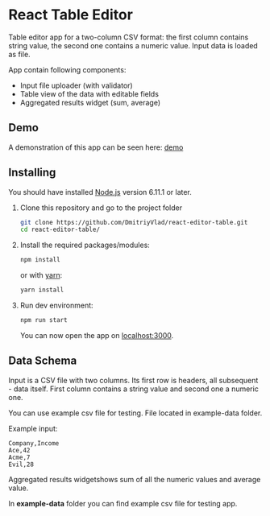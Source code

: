 # React Table Editor

Table editor app for a two-column CSV format: the first column contains string value, the second one contains a numeric value.
Input data is loaded as file.

App contain following components:

* Input file uploader (with validator)
* Table view of the data with editable fields
* Aggregated results widget (sum, average)

## Demo

A demonstration of this app can be seen here: [demo](https://react-table-editor.netlify.com/)

## Installing

You should have installed [Node.js](https://nodejs.org/en/) version 6.11.1 or later.

1. Clone this repository and go to the project folder

   ```bash
   git clone https://github.com/DmitriyVlad/react-editor-table.git
   cd react-editor-table/
   ```

2. Install the required packages/modules:

   ```bash
   npm install
   ```

   or with [yarn](https://yarnpkg.com/lang/en/):

   ```bash
   yarn install
   ```

3. Run dev environment:

   ```bash
   npm run start
   ```

   You can now open the app on [localhost:3000](http://localhost:3000/).

## Data Schema

Input is a CSV file with two columns. Its first row is headers, all
subsequent - data itself. First column contains a string value and second one a numeric one.

You can use example csv file for testing. File located in example-data folder.

Example input:

```
Company,Income
Ace,42
Acme,7
Evil,28
```

Aggregated results widgetshows sum of all the numeric values and average
value.

In **example-data** folder you can find example csv file for testing app.

